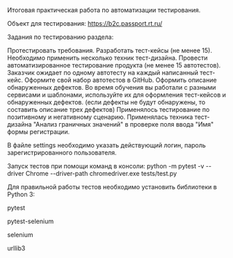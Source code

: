 Итоговая практическая работа по автоматизации тестирования. 


Объект для тестирования: https://b2c.passport.rt.ru/ 

Задания по тестированию раздела:

Протестировать требования.
Разработать тест-кейсы (не менее 15). Необходимо применить несколько техник тест-дизайна.
Провести автоматизированное тестирование продукта (не менее 15 автотестов). Заказчик ожидает по одному автотесту на каждый написанный тест-кейс. Оформите свой набор автотестов в GitHub.
Оформить описание обнаруженных дефектов. Во время обучения вы работали с разными сервисами и шаблонами, используйте их для оформления тест-кейсов и обнаруженных дефектов. (если дефекты не будут обнаружены, то составить описание трех дефектов)
Применялось тестирование по позитивному и негативному сценарию. Применялась техника тест-дизайна "Анализ граничных значений" в проверке поля ввода "Имя" формы регистрации.

В файле settings необходимо указать действующий логин, пароль зарегистрированного пользователя.

Запуск тестов при помощи команд в консоли: python -m pytest -v --driver Chrome --driver-path chromedriver.exe tests/test.py

Для правильной работы тестов необходимо установить библиотеки в Python 3:

pytest

pytest-selenium

selenium

urllib3
